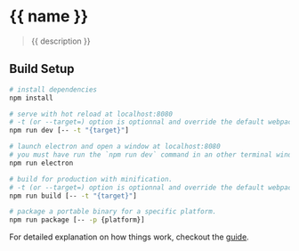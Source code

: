 # {{ name }}

> {{ description }}

## Build Setup

``` bash
# install dependencies
npm install

# serve with hot reload at localhost:8080
# -t (or --target=) option is optionnal and override the default webpack target (https://webpack.github.io/docs/configuration.html#target)
npm run dev [-- -t "{target}"]

# launch electron and open a window at localhost:8080
# you must have run the `npm run dev` command in an other terminal window
npm run electron

# build for production with minification.
# -t (or --target=) option is optionnal and override the default webpack target (https://webpack.github.io/docs/configuration.html#target)
npm run build [-- -t "{target}"]

# package a portable binary for a specific platform.
npm run package [-- -p {platform}]
```

For detailed explanation on how things work, checkout the [guide](http://soixantecircuits.github.io/nd/).
